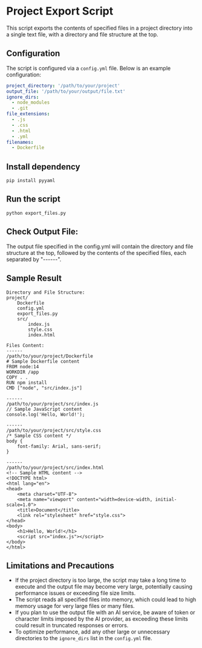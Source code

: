 # Project Export Script

This script exports the contents of specified files in a project directory into a single text file, with a directory and file structure at the top.

## Configuration

The script is configured via a `config.yml` file. Below is an example configuration:

```yaml
project_directory: '/path/to/your/project'
output_file: '/path/to/your/output/file.txt'
ignore_dirs:
  - node_modules
  - .git
file_extensions:
  - .js
  - .css
  - .html
  - .yml
filenames:
  - Dockerfile
```

## Install dependency
`pip install pyyaml`

## Run the script
`python export_files.py`

## Check Output File: 
The output file specified in the config.yml will contain the directory and file structure at the top, followed by the contents of the specified files, each separated by "------".

## Sample Result
```
Directory and File Structure:
project/
    Dockerfile
    config.yml
    export_files.py
    src/
        index.js
        style.css
        index.html

Files Content:
------
/path/to/your/project/Dockerfile
# Sample Dockerfile content
FROM node:14
WORKDIR /app
COPY . .
RUN npm install
CMD ["node", "src/index.js"]

------
/path/to/your/project/src/index.js
// Sample JavaScript content
console.log('Hello, World!');

------
/path/to/your/project/src/style.css
/* Sample CSS content */
body {
    font-family: Arial, sans-serif;
}

------
/path/to/your/project/src/index.html
<!-- Sample HTML content -->
<!DOCTYPE html>
<html lang="en">
<head>
    <meta charset="UTF-8">
    <meta name="viewport" content="width=device-width, initial-scale=1.0">
    <title>Document</title>
    <link rel="stylesheet" href="style.css">
</head>
<body>
    <h1>Hello, World!</h1>
    <script src="index.js"></script>
</body>
</html>
```

## Limitations and Precautions
- If the project directory is too large, the script may take a long time to execute and the output file may become very large, potentially causing performance issues or exceeding file size limits. 
- The script reads all specified files into memory, which could lead to high memory usage for very large files or many files. 
- If you plan to use the output file with an AI service, be aware of token or character limits imposed by the AI provider, as exceeding these limits could result in truncated responses or errors. 
- To optimize performance, add any other large or unnecessary directories to the `ignore_dirs` list in the `config.yml` file.